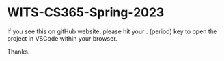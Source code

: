 # WITS-CS365-Spring-2023

If you see this on gitHub website, please hit your . (period) key to open the project in VSCode within your browser.  

Thanks.
